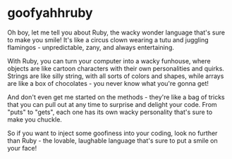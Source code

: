 # goofyahhruby

Oh boy, let me tell you about Ruby, the wacky wonder language that's sure to make you smile! It's like a circus clown wearing a tutu and juggling flamingos - unpredictable, zany, and always entertaining.

With Ruby, you can turn your computer into a wacky funhouse, where objects are like cartoon characters with their own personalities and quirks. Strings are like silly string, with all sorts of colors and shapes, while arrays are like a box of chocolates - you never know what you're gonna get!

And don't even get me started on the methods - they're like a bag of tricks that you can pull out at any time to surprise and delight your code. From "puts" to "gets", each one has its own wacky personality that's sure to make you chuckle.

So if you want to inject some goofiness into your coding, look no further than Ruby - the lovable, laughable language that's sure to put a smile on your face!
